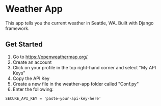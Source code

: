 # Weather App
This app tells you the current weather in Seattle, WA.
Built with Django framework.

## Get Started
1. Go to https://openweathermap.org/
2. Create an account
3. Click on your profile in the top right-hand corner and select "My API Keys"
4. Copy the API Key
5. Create a new file in the weather-app folder called "Conf.py"
6. Enter the following:
```
SECURE_API_KEY = 'paste-your-api-key-here'
```
